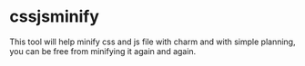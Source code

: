 # cssjsminify
This tool will help minify css and js file with charm and with simple planning, you can be free from minifying it again and again.
